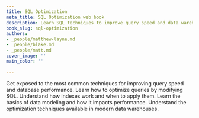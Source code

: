 ```yaml
---
title: SQL Optimization
meta_title: SQL Optimization web book
description: Learn SQL techniques to improve query speed and data warehouse performance.
book_slug: sql-optimization
authors:
- _people/matthew-layne.md
- _people/blake.md
- _people/matt.md
cover_image: ''
main_color: ''

---
```

Get exposed to the most common techniques for improving query speed and database performance. Learn how to optimize queries by modifying SQL. Understand how indexes work and when to apply them. Learn the basics of data modeling and how it impacts performance. Understand the optimization techniques available in modern data warehouses.